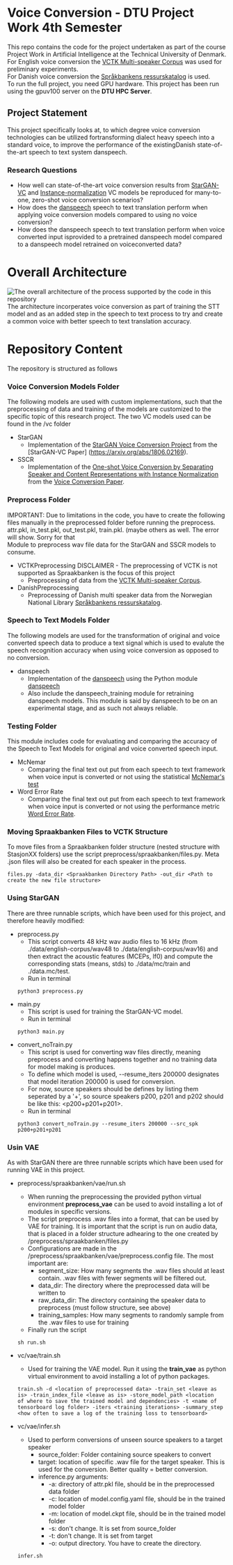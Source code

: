 # Voice Conversion - DTU Project Work 4th Semester
This repo contains the code for the project undertaken 
as part of the course Project Work in Artificial Intelligence at the Technical University of Denmark.<br>
For English voice conversion the [VCTK Multi-speaker Corpus](https://datashare.is.ed.ac.uk/handle/10283/3443) was used for preliminary experiments.<br>
For Danish voice conversion the [Språkbankens ressurskatalog](https://www.nb.no/sprakbanken/ressurskatalog/oai-nb-no-sbr-19/) is used.<br>
To run the full project, you need GPU hardware. This project has been run using the gpuv100 server on the **DTU HPC Server**.


## Project Statement
This project specifically looks at, to which degree voice conversion technologies can be utilized fortransforming dialect heavy speech into a standard voice, to improve the performance of the existingDanish state-of-the-art speech to text system danspeech.

### Research Questions
* How well can state-of-the-art voice conversion results from [StarGAN-VC](https://arxiv.org/abs/1806.02169) and [Instance-normalization](https://arxiv.org/abs/1904.05742) VC models be reproduced for many-to-one, zero-shot voice conversion scenarios?
* How does the [danspeech](https://github.com/danspeech) speech to text translation perform when applying voice conversion models compared to using no voice conversion?
* How does the danspeech speech to text translation perform when voice converted input isprovided to a pretrained danspeech model compared to a danspeech model retrained on voiceconverted data?

# Overall Architecture
![The overall architecture of the process supported by the code in this repository](/img/architecture.png)
The architecture incorperates voice conversion as part of training the STT model and as an added step in the speech to text process to try and create a common voice with better speech to text translation accuracy.

# Repository Content
The repository is structured as follows

### Voice Conversion Models Folder
The following models are used with custom implementations, such that the preprocessing of data and training of the models are customized to the specific topic of this research project. The two VC models used can be found in the /vc folder

* StarGAN
    - Implementation of the [StarGAN Voice Conversion Project](https://github.com/liusongxiang/StarGAN-Voice-Conversion) from the [StarGAN-VC Paper] (https://arxiv.org/abs/1806.02169).
* SSCR
    - Implementation of the [One-shot Voice Conversion by Separating Speaker and Content Representations with Instance Normalization](https://github.com/jjery2243542/adaptive_voice_conversion) from the [Voice Conversion Paper](https://arxiv.org/abs/1904.05742).

### Preprocess Folder
<span style="color.red">IMPORTANT: Due to limitations in the code, you have to create the following files manually in the preprocessed folder before running the preprocess. attr.pkl, in_test.pkl, out_test.pkl, train.pkl. (maybe others as well. The error will show. Sorry for that</span>
<br/>
Module to preprocess wav file data for the StarGAN and SSCR models to consume.
* VCTKPreprocessing <span style="color.red"> DISCLAIMER - The preprocessing of VCTK is not supported as Spraakbanken is the focus of this project</span>
    - Preprocessing of data from the [VCTK Multi-speaker Corpus](https://datashare.is.ed.ac.uk/handle/10283/3443).
* DanishPreprocessing
    - Preprocessing of Danish multi speaker data from the Norwegian National Library [Språkbankens ressurskatalog](https://www.nb.no/sprakbanken/show?serial=oai%3Anb.no%3Asbr-19&lang=en).

### Speech to Text Models Folder
The following models are used for the transformation of original and voice converted speech data to produce a text signal which is used to evalute the speech recognition accuracy when using voice conversion as opposed to no conversion.
* danspeech
    - Implementation of the [danspeech](https://github.com/danspeech) using the Python module [danspeech](https://pypi.org/project/danspeech/)
    - Also include the danspeech_training module for retraining danspeech models. This module is said by danspeech to be on an experimental stage, and as such not always reliable.


### Testing Folder
This module includes code for evaluating and comparing the accuracy of the Speech to Text Models for original and voice converted speech input. 
* McNemar
    - Comparing the final text out put from each speech to text framework when voice input is converted or not using the statistical [McNemar's test](https://en.wikipedia.org/wiki/McNemar%27s_test)
* Word Error Rate
    - Comparing the final text out put from each speech to text framework when voice input is converted or not using the performance metric [Word Error Rate](https://en.wikipedia.org/wiki/Word_error_rate).

### Moving Spraakbanken Files to VCTK Structure
To move files from a Spraakbanken folder structure (nested structure with StasjonXX folders)
use the script preprocess/spraakbanken/files.py. Meta .json files will also be created for each speaker in the process.
```
files.py -data_dir <Spraakbanken Directory Path> -out_dir <Path to create the new file structure>
```

### Using StarGAN
There are three runnable scripts, which have been used for this project, and therefore heavily modified:  
* preprocess.py
    - This script converts 48 kHz wav audio files to 16 kHz (from ./data/english-corpus/wav48 to ./data/english-corpus/wav16) 
    and then extract the acoustic features (MCEPs, lf0) and compute the corresponding stats (means, stds) to ./data/mc/train and ./data.mc/test.
    - Run in terminal
    ```
    python3 preprocess.py 
    ```
* main.py  
    - This script is used for training the StarGAN-VC model.  
    - Run in terminal
    ```
    python3 main.py
    ```
* convert_noTrain.py  
    - This script is used for converting wav files directly, meaning preprocess and converting happens together and no training data for model making is produces.  
    - To define which model is used, --resume_iters 200000 designates that model iteration 200000 is used for conversion.  
    - For now, source speakers should be defines by listing them seperated by a '+', so source speakers p200, p201 and p202 should be like this: <p200+p201+p201>.
    - Run in terminal
    ```
    python3 convert_noTrain.py --resume_iters 200000 --src_spk p200+p201+p201
    ```

### Usin VAE
As with StarGAN there are three runnable scripts which have been used for running VAE in this project.
* preprocess/spraakbanken/vae/run.sh
    - When running the preprocessing the provided python virtual environment **preprocess_vae** can be used to 
      avoid installing a lot of modules in specific versions.
    - The script preprocess .wav files into a format, that can be used by VAE for training.
      It is important that the script is run on audio data, that is placed in a folder structure
      adhearing to the one created by /preprocess/spraakbanken/files.py
    - Configurations are made in the /preprocess/spraakbanken/vae/preprocess.config file. The most important are:
        - segment_size: How many segments the .wav files should at least contain.
          .wav files with fewer segments will be filtered out.
        - data_dir: The directory where the preprocessed data will be written to
        - raw_data_dir: The directory containing the speaker data to preprocess (must follow structure, see above)
        - training_samples: How many segments to randomly sample from the .wav files to use for training
    - Finally run the script
    ```
    sh run.sh 
    ```
* vc/vae/train.sh
    - Used for training the VAE model. Run it using the **train_vae** as python virtual environment
      to avoid installing a lot of python packages.
    ```
    train.sh -d <location of preprocessed data> -train_set <leave as is> -train_index_file <leave as is> -store_model_path <location    of where to save the trained model and dependencies> -t <name of tensorboard log folder> -iters <training iterations> -summary_step <how often to save a log of the training loss to tensorboard>
    ```

* vc/vae/infer.sh
    - Used to perform conversions of unseen source speakers to a target speaker
        - source_folder: Folder containing source speakers to convert
        - target: location of specific .wav file for the target speaker. This is used for the conversion.
          Better quality = better conversion.
        - inference.py arguments:
            * -a: directory of attr.pkl file, should be in the preprocessed data folder
            * -c: location of model.config.yaml file, should be in the trained model folder
            * -m: location of model.ckpt file, should be in the trained model folder
            * -s: don't change. It is set from source_folder
            * -t: don't change. It is set from target
            * -o: output directory. You have to create the directory.
    ```
    infer.sh
    ```
